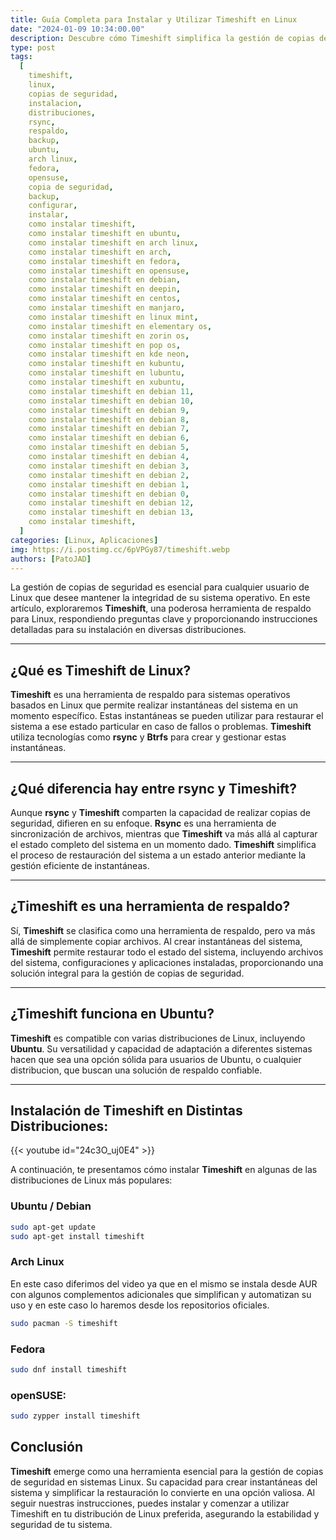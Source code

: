 ```yaml
---
title: Guía Completa para Instalar y Utilizar Timeshift en Linux
date: "2024-01-09 10:34:00.00"
description: Descubre cómo Timeshift simplifica la gestión de copias de seguridad en Linux. Sigue nuestra guía paso a paso para la instalación en Ubuntu, Arch Linux, Fedora y openSUSE.
type: post
tags:
  [
    timeshift,
    linux,
    copias de seguridad,
    instalacion,
    distribuciones,
    rsync,
    respaldo,
    backup,
    ubuntu,
    arch linux,
    fedora,
    opensuse,
    copia de seguridad,
    backup,
    configurar,
    instalar,
    como instalar timeshift,
    como instalar timeshift en ubuntu,
    como instalar timeshift en arch linux,
    como instalar timeshift en arch,
    como instalar timeshift en fedora,
    como instalar timeshift en opensuse,
    como instalar timeshift en debian,
    como instalar timeshift en deepin,
    como instalar timeshift en centos,
    como instalar timeshift en manjaro,
    como instalar timeshift en linux mint,
    como instalar timeshift en elementary os,
    como instalar timeshift en zorin os,
    como instalar timeshift en pop os,
    como instalar timeshift en kde neon,
    como instalar timeshift en kubuntu,
    como instalar timeshift en lubuntu,
    como instalar timeshift en xubuntu,
    como instalar timeshift en debian 11,
    como instalar timeshift en debian 10,
    como instalar timeshift en debian 9,
    como instalar timeshift en debian 8,
    como instalar timeshift en debian 7,
    como instalar timeshift en debian 6,
    como instalar timeshift en debian 5,
    como instalar timeshift en debian 4,
    como instalar timeshift en debian 3,
    como instalar timeshift en debian 2,
    como instalar timeshift en debian 1,
    como instalar timeshift en debian 0,
    como instalar timeshift en debian 12,
    como instalar timeshift en debian 13,
    como instalar timeshift,
  ]
categories: [Linux, Aplicaciones]
img: https://i.postimg.cc/6pVPGy87/timeshift.webp
authors: [PatoJAD]
---
```


La gestión de copias de seguridad es esencial para cualquier usuario de Linux que desee mantener la integridad de su sistema operativo. En este artículo, exploraremos **Timeshift**, una poderosa herramienta de respaldo para Linux, respondiendo preguntas clave y proporcionando instrucciones detalladas para su instalación en diversas distribuciones.

---

## ¿Qué es Timeshift de Linux?

**Timeshift** es una herramienta de respaldo para sistemas operativos basados en Linux que permite realizar instantáneas del sistema en un momento específico. Estas instantáneas se pueden utilizar para restaurar el sistema a ese estado particular en caso de fallos o problemas. **Timeshift** utiliza tecnologías como **rsync** y **Btrfs** para crear y gestionar estas instantáneas.

---

## ¿Qué diferencia hay entre rsync y Timeshift?

Aunque **rsync** y **Timeshift** comparten la capacidad de realizar copias de seguridad, difieren en su enfoque. **Rsync** es una herramienta de sincronización de archivos, mientras que **Timeshift** va más allá al capturar el estado completo del sistema en un momento dado. **Timeshift** simplifica el proceso de restauración del sistema a un estado anterior mediante la gestión eficiente de instantáneas.

---

## ¿Timeshift es una herramienta de respaldo?

Sí, **Timeshift** se clasifica como una herramienta de respaldo, pero va más allá de simplemente copiar archivos. Al crear instantáneas del sistema, **Timeshift** permite restaurar todo el estado del sistema, incluyendo archivos del sistema, configuraciones y aplicaciones instaladas, proporcionando una solución integral para la gestión de copias de seguridad.

---

## ¿Timeshift funciona en Ubuntu?

**Timeshift** es compatible con varias distribuciones de Linux, incluyendo **Ubuntu**. Su versatilidad y capacidad de adaptación a diferentes sistemas hacen que sea una opción sólida para usuarios de Ubuntu, o cualquier distribucion, que buscan una solución de respaldo confiable.

---

## Instalación de Timeshift en Distintas Distribuciones:

{{< youtube id="24c3O_uj0E4" >}}

A continuación, te presentamos cómo instalar **Timeshift** en algunas de las distribuciones de Linux más populares:

### Ubuntu / Debian

```bash
sudo apt-get update
sudo apt-get install timeshift
```

### Arch Linux

En este caso diferimos del video ya que en el mismo se instala desde AUR con algunos complementos adicionales que simplifican y automatizan su uso y en este caso lo haremos desde los repositorios oficiales.

```bash
sudo pacman -S timeshift
```

### Fedora

```bash
sudo dnf install timeshift
```

### openSUSE:

```bash
sudo zypper install timeshift
```

## Conclusión

**Timeshift** emerge como una herramienta esencial para la gestión de copias de seguridad en sistemas Linux. Su capacidad para crear instantáneas del sistema y simplificar la restauración lo convierte en una opción valiosa. Al seguir nuestras instrucciones, puedes instalar y comenzar a utilizar Timeshift en tu distribución de Linux preferida, asegurando la estabilidad y seguridad de tu sistema.
